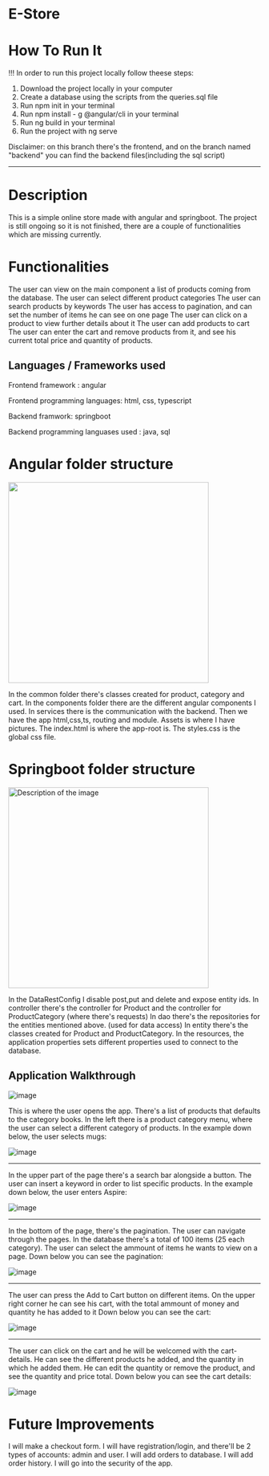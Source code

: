 # E-Store

# How To Run It

!!! In order to run this project locally follow theese steps:
1. Download the project locally in your computer
2. Create a database using the scripts from the queries.sql file
3. Run npm init in your terminal
4. Run npm install - g @angular/cli in your terminal
5. Run ng build in your terminal
6. Run the project with ng serve

Disclaimer: on this branch there's the frontend, and on the branch named "backend" you can find the backend files(including the sql script)

-------------------------------------------------------------------------------------------------------------------------------------------------------------------------

# Description

This is a simple online store made with angular and springboot. The project is still ongoing so it is not finished, there are a couple of functionalities which are missing currently.

# Functionalities

The user can view on the main component a list of products coming from the database.
The user can select different product categories
The user can search products by keywords
The user has access to pagination, and can set the number of items he can see on one page
The user can click on a product to view further details about it
The user can add products to cart
The user can enter the cart and remove products from it, and see his current total price and quantity of products.

## Languages / Frameworks used

Frontend framework : angular

Frontend programming languages: html, css, typescript

Backend framwork: springboot

Backend programming languases used : java, sql

# Angular folder structure

<img src="https://github.com/alexmihai33/E-Store/assets/127803655/e6a3b495-0eb2-4a46-aa6f-271b5d28eefe"  width="400"/>

In the common folder there's classes created for product, category and cart.
In the components folder there are the different angular components I used.
In services there is the communication with the backend.
Then we have the app html,css,ts, routing and module.
Assets is where I have pictures.
The index.html is where the app-root is.
The styles.css is the global css file.

# Springboot folder structure

<img src="https://github.com/alexmihai33/E-Store/assets/127803655/f31068cb-85f6-4f75-a9f4-87d5cb6efae7" alt="Description of the image" width="400"/>


In the DataRestConfig I disable post,put and delete and expose entity ids.
In controller there's the controller for Product and the controller for ProductCategory (where there's requests)
In dao there's the repositories for the entities mentioned above. (used for data access)
In entity there's the classes created for Product and ProductCategory.
In the resources, the application properties sets different properties used to connect to the database.

         
## Application Walkthrough

![image](https://github.com/alexmihai33/E-Store/assets/127803655/e59ad379-843c-41bf-bf79-fc4c0e7b743a)

This is where the user opens the app. 
There's a list of products that defaults to the category books. 
In the left there is a product category menu, where the user can select a different category of products.
In the example down below, the user selects mugs:

![image](https://github.com/alexmihai33/E-Store/assets/127803655/b8e98db1-4d58-4bb8-b175-437d3c2e0557)

-------------------------------------------------------------------------------------------------------------------------------------------------------------------------

In the upper part of the page there's a search bar alongside a button.
The user can insert a keyword in order to list specific products.
In the example down below, the user enters Aspire:

![image](https://github.com/alexmihai33/E-Store/assets/127803655/4e0b9a80-3b64-4248-8b5a-a7620d0db414)

-------------------------------------------------------------------------------------------------------------------------------------------------------------------------

In the bottom of the page, there's the pagination.
The user can navigate through the pages. 
In the database there's a total of 100 items (25 each category).
The user can select the ammount of items he wants to view on a page.
Down below you can see the pagination:

![image](https://github.com/alexmihai33/E-Store/assets/127803655/8dd1789b-34c4-48db-8e41-dc29717e48e1)

-------------------------------------------------------------------------------------------------------------------------------------------------------------------------

The user can press the Add to Cart button on different items.
On the upper right corner he can see his cart, with the total ammount of money and quantity he has added to it
Down below you can see the cart:

![image](https://github.com/alexmihai33/E-Store/assets/127803655/1feaf5f3-f4c0-4927-be0a-86524cd233d0)

-------------------------------------------------------------------------------------------------------------------------------------------------------------------------

The user can click on the cart and he will be welcomed with the cart-details.
He can see the different products he added, and the quantity in which he added them.
He can edit the quantity or remove the product, and see the quantity and price total.
Down below you can see the cart details:

![image](https://github.com/alexmihai33/E-Store/assets/127803655/95accab7-38be-47e1-b6be-c9440c349cba)

# Future Improvements

I will make a checkout form.
I will have registration/login, and there'll be 2 types of accounts: admin and user.
I will add orders to database.
I will add order history.
I will go into the security of the app.










